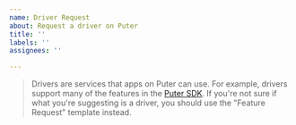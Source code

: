 ```yaml
---
name: Driver Request
about: Request a driver on Puter
title: ''
labels: ''
assignees: ''

---
```


> Drivers are services that apps on Puter can use. For example, drivers support many of the features in the [Puter SDK](https://docs.puter.com/). If you're not sure if what you're suggesting is a driver, you should use the "Feature Request" template instead.
